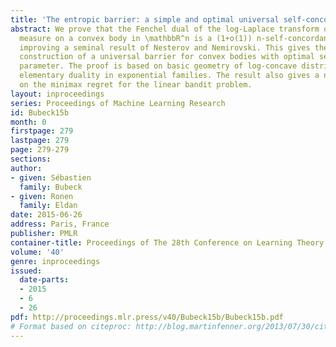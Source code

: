 ```yaml
---
title: 'The entropic barrier: a simple and optimal universal self-concordant barrier'
abstract: We prove that the Fenchel dual of the log-Laplace transform of the uniform
  measure on a convex body in \mathbbR^n is a (1+o(1)) n-self-concordant barrier,
  improving a seminal result of Nesterov and Nemirovski. This gives the first explicit
  construction of a universal barrier for convex bodies with optimal self-concordance
  parameter. The proof is based on basic geometry of log-concave distributions, and
  elementary duality in exponential families. The result also gives a new perspective
  on the minimax regret for the linear bandit problem.
layout: inproceedings
series: Proceedings of Machine Learning Research
id: Bubeck15b
month: 0
firstpage: 279
lastpage: 279
page: 279-279
sections: 
author:
- given: Sébastien
  family: Bubeck
- given: Ronen
  family: Eldan
date: 2015-06-26
address: Paris, France
publisher: PMLR
container-title: Proceedings of The 28th Conference on Learning Theory
volume: '40'
genre: inproceedings
issued:
  date-parts:
  - 2015
  - 6
  - 26
pdf: http://proceedings.mlr.press/v40/Bubeck15b/Bubeck15b.pdf
# Format based on citeproc: http://blog.martinfenner.org/2013/07/30/citeproc-yaml-for-bibliographies/
---
```

